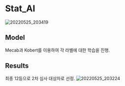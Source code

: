 # Stat_AI
![20220525_203419](https://user-images.githubusercontent.com/84311270/170252974-cfa3d48d-9a16-4c84-946a-fbd8445ab678.png)

## Model
Mecab과 Kobert를 이용하여 각 라벨에 대한 학습을 진행.

## Results
최종 12등으로 2차 심사 대상자로 선정.
![20220525_203224](https://user-images.githubusercontent.com/84311270/170253157-b4b30869-0dad-4424-aec0-a98d1e76145a.png)
